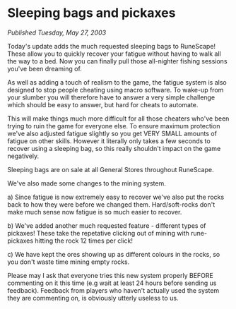 # Sleeping bags and pickaxes
*Published Tuesday, May 27, 2003*

Today's update adds the much requested sleeping bags to RuneScape! These allow you to quickly recover your fatigue without having to walk all the way to a bed. Now you can finally pull those all-nighter fishing sessions you've been dreaming of.

As well as adding a touch of realism to the game, the fatigue system is also designed to stop people cheating using macro software. To wake-up from your slumber you will therefore have to answer a very simple challenge which should be easy to answer, but hard for cheats to automate.

This will make things much more difficult for all those cheaters who've been trying to ruin the game for everyone else. To ensure maximum protection we've also adjusted fatigue slightly so you get VERY SMALL amounts of fatigue on other skills. However it literally only takes a few seconds to recover using a sleeping bag, so this really shouldn't impact on the game negatively.

Sleeping bags are on sale at all General Stores throughout RuneScape.

We've also made some changes to the mining system.

a) Since fatigue is now extremely easy to recover we've also put the rocks back to how they were before we changed them. Hard/soft-rocks don't make much sense now fatigue is so much easier to recover.

b) We've added another much requested feature - different types of pickaxes! These take the repetative clicking out of mining with rune-pickaxes hitting the rock 12 times per click!

c) We have kept the ores showing up as different colours in the rocks, so you don't waste time mining empty rocks.

Please may I ask that everyone tries this new system properly BEFORE commenting on it this time (e.g wait at least 24 hours before sending us feedback). Feedback from players who haven't actually used the system they are commenting on, is obviously utterly useless to us.
